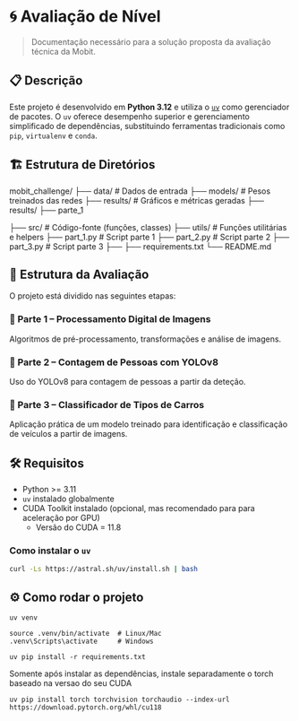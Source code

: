 # 🌀 Avaliação de Nível

> Documentação necessário para a solução proposta da avaliação técnica da Mobit. 

## 📋 Descrição

Este projeto é desenvolvido em **Python 3.12** e utiliza o [`uv`](https://github.com/astral-sh/uv) como gerenciador de pacotes. O `uv` oferece desempenho superior e gerenciamento simplificado de dependências, substituindo ferramentas tradicionais como `pip`, `virtualenv` e `conda`.

## 🏗️ Estrutura de Diretórios

mobit_challenge/
├── data/            # Dados de entrada
├── models/          # Pesos treinados das redes
├── results/         # Gráficos e métricas geradas
├── results/
    ├── parte_1

├── src/             # Código-fonte (funções, classes)
├── utils/           # Funções utilitárias e helpers
├── part_1.py        # Script parte 1
├── part_2.py        # Script parte 2
├── part_3.py        # Script parte 3
├──
├── requirements.txt
└── README.md


## 🧱 Estrutura da Avaliação

O projeto está dividido nas seguintes etapas:

### 🔹 Parte 1 – Processamento Digital de Imagens
Algoritmos de pré-processamento, transformações e análise de imagens.

### 🔹 Parte 2 – Contagem de Pessoas com YOLOv8
Uso do YOLOv8 para contagem de pessoas a partir da deteção.

### 🔹 Parte 3 – Classificador de Tipos de Carros
Aplicação prática de um modelo treinado para identificação e classificação de veículos a partir de imagens.

## 🛠️ Requisitos

- Python >= 3.11
- `uv` instalado globalmente
- CUDA Toolkit instalado (opcional, mas recomendado para para aceleração por GPU)
  - Versão do CUDA = 11.8

### Como instalar o `uv`

```bash
curl -Ls https://astral.sh/uv/install.sh | bash 
```

## ⚙️ Como rodar o projeto

```
uv venv
```

```
source .venv/bin/activate  # Linux/Mac
.venv\Scripts\activate     # Windows
```

```
uv pip install -r requirements.txt
```

Somente após instalar as dependências, instale separadamente o torch baseado na versao do seu CUDA
```
uv pip install torch torchvision torchaudio --index-url https://download.pytorch.org/whl/cu118
```
